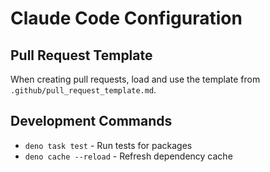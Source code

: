 # Claude Code Configuration

## Pull Request Template

When creating pull requests, load and use the template from `.github/pull_request_template.md`.

## Development Commands

- `deno task test` - Run tests for packages
- `deno cache --reload` - Refresh dependency cache
